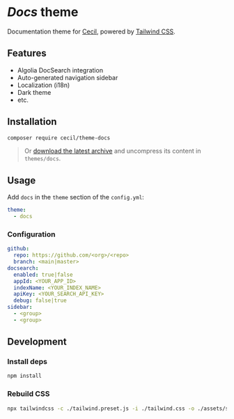 # _Docs_ theme

Documentation theme for [Cecil](https://cecil.app), powered by [Tailwind CSS](https://tailwindcss.com).

## Features

- Algolia DocSearch integration
- Auto-generated navigation sidebar
- Localization (i18n)
- Dark theme
- etc.

## Installation

```bash
composer require cecil/theme-docs
```

> Or [download the latest archive](https://github.com/Cecilapp/theme-docs/releases/latest/) and uncompress its content in `themes/docs`.

## Usage

Add `docs` in the `theme` section of the `config.yml`:

```yaml
theme:
  - docs
```

### Configuration

```yaml
github:
  repo: https://github.com/<org>/<repo>
  branch: <main|master>
docsearch:
  enabled: true|false
  appId: <YOUR_APP_ID>
  indexName: <YOUR_INDEX_NAME>
  apiKey: <YOUR_SEARCH_API_KEY>
  debug: false|true
sidebar:
  - <group>
  - <group>
```

## Development

### Install deps

```bash
npm install
```

### Rebuild CSS

```bash
npx tailwindcss -c ./tailwind.preset.js -i ./tailwind.css -o ./assets/styles.css
```
